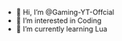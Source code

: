 - 👋 Hi, I’m @Gaming-YT-Offcial
- 👀 I’m interested in Coding
- 🌱 I’m currently learning Lua

<!---
Gaming-YT-Offcial/Gaming-YT-Offcial is a ✨ special ✨ repository because its `README.md` (this file) appears on your GitHub profile.
You can click the Preview link to take a look at your changes.
--->
